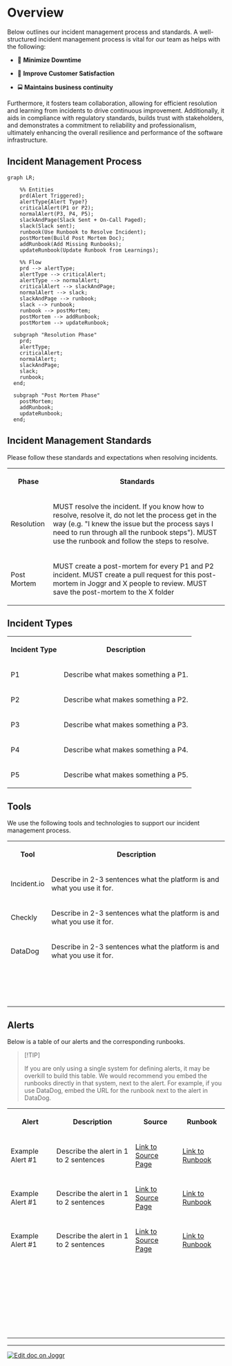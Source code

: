 <!--@@joggrdoc@@-->
<!-- @joggr:version(v2):end -->
<!-- @joggr:warning:start -->
<!-- 
  _   _   _    __        __     _      ____    _   _   ___   _   _    ____     _   _   _ 
 | | | | | |   \ \      / /    / \    |  _ \  | \ | | |_ _| | \ | |  / ___|   | | | | | |
 | | | | | |    \ \ /\ / /    / _ \   | |_) | |  \| |  | |  |  \| | | |  _    | | | | | |
 |_| |_| |_|     \ V  V /    / ___ \  |  _ <  | |\  |  | |  | |\  | | |_| |   |_| |_| |_|
 (_) (_) (_)      \_/\_/    /_/   \_\ |_| \_\ |_| \_| |___| |_| \_|  \____|   (_) (_) (_)
                                                              
This document is managed by Joggr. Editing this document could break Joggr's core features, i.e. our 
ability to auto-maintain this document. Please use the Joggr editor to edit this document 
(link at bottom of the page).
-->
<!-- @joggr:warning:end -->
# Overview

Below outlines our incident management process and standards. A well-structured incident management process is vital for our team as helps with the following:

* 🚀 **Minimize Downtime**

* 🎉 **Improve Customer Satisfaction**

* 🚍 **Maintains business continuity**

Furthermore, it fosters team collaboration, allowing for efficient resolution and learning from incidents to drive continuous improvement. Additionally, it aids in compliance with regulatory standards, builds trust with stakeholders, and demonstrates a commitment to reliability and professionalism, ultimately enhancing the overall resilience and performance of the software infrastructure.

## Incident Management Process

```mermaid
graph LR;

    %% Entities
    prd(Alert Triggered);
    alertType{Alert Type?}
    criticalAlert(P1 or P2);
    normalAlert(P3, P4, P5);
    slackAndPage(Slack Sent + On-Call Paged);
    slack(Slack sent);
    runbook(Use Runbook to Resolve Incident);
    postMortem(Build Post Mortem Doc);
    addRunbook(Add Missing Runbooks);
    updateRunbook(Update Runbook from Learnings);

    %% Flow
    prd --> alertType;
    alertType --> criticalAlert;
    alertType --> normalAlert;
    criticalAlert --> slackAndPage;
    normalAlert --> slack;
    slackAndPage --> runbook;
    slack --> runbook;
    runbook --> postMortem;
    postMortem --> addRunbook;
    postMortem --> updateRunbook;

  subgraph "Resolution Phase"
    prd;
    alertType;
    criticalAlert;
    normalAlert;
    slackAndPage;
    slack;
    runbook;
  end;

  subgraph "Post Mortem Phase"
    postMortem;
    addRunbook;
    updateRunbook;
  end;
```

## Incident Management Standards

Please follow these standards and expectations when resolving incidents.

<table class="dashdraft-table"><tbody><tr class="dashdraft-table-row"><th class="dashdraft-table-header" colspan="1" rowspan="1"><p class="dashdraft-paragraph">Phase</p></th><th class="dashdraft-table-header" colspan="1" rowspan="1"><p class="dashdraft-paragraph">Standards</p></th></tr><tr class="dashdraft-table-row"><td class="dashdraft-table-cell" colspan="1" rowspan="1"><p class="dashdraft-paragraph">Resolution</p></td><td class="dashdraft-table-cell" colspan="1" rowspan="1"><p class="dashdraft-paragraph">MUST resolve the incident. If you know how to resolve, resolve it, do not let the process get in the way (e.g. "I knew the issue but the process says I need to run through all the runbook steps"). MUST use the runbook and follow the steps to resolve.</p></td></tr><tr class="dashdraft-table-row"><td class="dashdraft-table-cell" colspan="1" rowspan="1"><p class="dashdraft-paragraph">Post Mortem</p></td><td class="dashdraft-table-cell" colspan="1" rowspan="1"><p class="dashdraft-paragraph">MUST create a post-mortem for every P1 and P2 incident. MUST create a pull request for this post-mortem in Joggr and X people to review. MUST save the post-mortem to the X folder</p></td></tr></tbody></table>

## Incident Types

<table class="dashdraft-table"><tbody><tr class="dashdraft-table-row"><th class="dashdraft-table-header" colspan="1" rowspan="1"><p class="dashdraft-paragraph">Incident Type</p></th><th class="dashdraft-table-header" colspan="1" rowspan="1"><p class="dashdraft-paragraph">Description</p></th></tr><tr class="dashdraft-table-row"><td class="dashdraft-table-cell" colspan="1" rowspan="1"><p class="dashdraft-paragraph">P1</p></td><td class="dashdraft-table-cell" colspan="1" rowspan="1"><p class="dashdraft-paragraph">Describe what makes something a P1.</p></td></tr><tr class="dashdraft-table-row"><td class="dashdraft-table-cell" colspan="1" rowspan="1"><p class="dashdraft-paragraph">P2</p></td><td class="dashdraft-table-cell" colspan="1" rowspan="1"><p class="dashdraft-paragraph">Describe what makes something a P2.</p></td></tr><tr class="dashdraft-table-row"><td class="dashdraft-table-cell" colspan="1" rowspan="1"><p class="dashdraft-paragraph">P3</p></td><td class="dashdraft-table-cell" colspan="1" rowspan="1"><p class="dashdraft-paragraph">Describe what makes something a P3.</p></td></tr><tr class="dashdraft-table-row"><td class="dashdraft-table-cell" colspan="1" rowspan="1"><p class="dashdraft-paragraph">P4</p></td><td class="dashdraft-table-cell" colspan="1" rowspan="1"><p class="dashdraft-paragraph">Describe what makes something a P4.</p></td></tr><tr class="dashdraft-table-row"><td class="dashdraft-table-cell" colspan="1" rowspan="1"><p class="dashdraft-paragraph">P5</p></td><td class="dashdraft-table-cell" colspan="1" rowspan="1"><p class="dashdraft-paragraph">Describe what makes something a P5.</p></td></tr></tbody></table>

## Tools

We use the following tools and technologies to support our incident management process.

<table class="dashdraft-table"><tbody><tr class="dashdraft-table-row"><th class="dashdraft-table-header" colspan="1" rowspan="1"><p class="dashdraft-paragraph">Tool</p></th><th class="dashdraft-table-header" colspan="1" rowspan="1"><p class="dashdraft-paragraph">Description</p></th></tr><tr class="dashdraft-table-row"><td class="dashdraft-table-cell" colspan="1" rowspan="1"><p class="dashdraft-paragraph">Incident.io</p></td><td class="dashdraft-table-cell" colspan="1" rowspan="1"><p class="dashdraft-paragraph">Describe in 2-3 sentences what the platform is and what you use it for.</p></td></tr><tr class="dashdraft-table-row"><td class="dashdraft-table-cell" colspan="1" rowspan="1"><p class="dashdraft-paragraph">Checkly</p></td><td class="dashdraft-table-cell" colspan="1" rowspan="1"><p class="dashdraft-paragraph">Describe in 2-3 sentences what the platform is and what you use it for.</p></td></tr><tr class="dashdraft-table-row"><td class="dashdraft-table-cell" colspan="1" rowspan="1"><p class="dashdraft-paragraph">DataDog</p></td><td class="dashdraft-table-cell" colspan="1" rowspan="1"><p class="dashdraft-paragraph">Describe in 2-3 sentences what the platform is and what you use it for.</p></td></tr><tr class="dashdraft-table-row"><td class="dashdraft-table-cell" colspan="1" rowspan="1"><p class="dashdraft-paragraph"></p></td><td class="dashdraft-table-cell" colspan="1" rowspan="1"><p class="dashdraft-paragraph"></p></td></tr><tr class="dashdraft-table-row"><td class="dashdraft-table-cell" colspan="1" rowspan="1"><p class="dashdraft-paragraph"></p></td><td class="dashdraft-table-cell" colspan="1" rowspan="1"><p class="dashdraft-paragraph"></p></td></tr><tr class="dashdraft-table-row"><td class="dashdraft-table-cell" colspan="1" rowspan="1"><p class="dashdraft-paragraph"></p></td><td class="dashdraft-table-cell" colspan="1" rowspan="1"><p class="dashdraft-paragraph"></p></td></tr><tr class="dashdraft-table-row"><td class="dashdraft-table-cell" colspan="1" rowspan="1"><p class="dashdraft-paragraph"></p></td><td class="dashdraft-table-cell" colspan="1" rowspan="1"><p class="dashdraft-paragraph"></p></td></tr></tbody></table>

## Alerts

Below is a table of our alerts and the corresponding runbooks.

> \[!TIP]
>
> If you are only using a single system for defining alerts, it may be overkill to build this table. We would recommend you embed the runbooks directly in that system, next to the alert. For example, if you use DataDog, embed the URL for the runbook next to the alert in DataDog.

<table class="dashdraft-table"><tbody><tr class="dashdraft-table-row"><th class="dashdraft-table-header" colspan="1" rowspan="1"><p class="dashdraft-paragraph">Alert</p></th><th class="dashdraft-table-header" colspan="1" rowspan="1"><p class="dashdraft-paragraph">Description</p></th><th class="dashdraft-table-header" colspan="1" rowspan="1"><p class="dashdraft-paragraph">Source</p></th><th class="dashdraft-table-header" colspan="1" rowspan="1"><p class="dashdraft-paragraph">Runbook</p></th></tr><tr class="dashdraft-table-row"><td class="dashdraft-table-cell" colspan="1" rowspan="1"><p class="dashdraft-paragraph">Example Alert #1</p></td><td class="dashdraft-table-cell" colspan="1" rowspan="1"><p class="dashdraft-paragraph">Describe the alert in 1 to 2 sentences</p></td><td class="dashdraft-table-cell" colspan="1" rowspan="1"><p class="dashdraft-paragraph"><a target="_blank" rel="noopener noreferrer" class="dashdraft-link" href="google.com">Link to Source Page</a></p></td><td class="dashdraft-table-cell" colspan="1" rowspan="1"><p class="dashdraft-paragraph"><a target="_blank" rel="noopener noreferrer" class="dashdraft-link" href="google.com">Link to Runbook</a></p></td></tr><tr class="dashdraft-table-row"><td class="dashdraft-table-cell" colspan="1" rowspan="1"><p class="dashdraft-paragraph">Example Alert #1</p></td><td class="dashdraft-table-cell" colspan="1" rowspan="1"><p class="dashdraft-paragraph">Describe the alert in 1 to 2 sentences</p></td><td class="dashdraft-table-cell" colspan="1" rowspan="1"><p class="dashdraft-paragraph"><a target="_blank" rel="noopener noreferrer" class="dashdraft-link" href="google.com">Link to Source Page</a></p></td><td class="dashdraft-table-cell" colspan="1" rowspan="1"><p class="dashdraft-paragraph"><a target="_blank" rel="noopener noreferrer" class="dashdraft-link" href="google.com">Link to Runbook</a></p></td></tr><tr class="dashdraft-table-row"><td class="dashdraft-table-cell" colspan="1" rowspan="1"><p class="dashdraft-paragraph">Example Alert #1</p></td><td class="dashdraft-table-cell" colspan="1" rowspan="1"><p class="dashdraft-paragraph">Describe the alert in 1 to 2 sentences</p></td><td class="dashdraft-table-cell" colspan="1" rowspan="1"><p class="dashdraft-paragraph"><a target="_blank" rel="noopener noreferrer" class="dashdraft-link" href="google.com">Link to Source Page</a></p></td><td class="dashdraft-table-cell" colspan="1" rowspan="1"><p class="dashdraft-paragraph"><a target="_blank" rel="noopener noreferrer" class="dashdraft-link" href="google.com">Link to Runbook</a></p></td></tr><tr class="dashdraft-table-row"><td class="dashdraft-table-cell" colspan="1" rowspan="1"><p class="dashdraft-paragraph"></p></td><td class="dashdraft-table-cell" colspan="1" rowspan="1"><p class="dashdraft-paragraph"></p></td><td class="dashdraft-table-cell" colspan="1" rowspan="1"><p class="dashdraft-paragraph"></p></td><td class="dashdraft-table-cell" colspan="1" rowspan="1"><p class="dashdraft-paragraph"></p></td></tr><tr class="dashdraft-table-row"><td class="dashdraft-table-cell" colspan="1" rowspan="1"><p class="dashdraft-paragraph"></p></td><td class="dashdraft-table-cell" colspan="1" rowspan="1"><p class="dashdraft-paragraph"></p></td><td class="dashdraft-table-cell" colspan="1" rowspan="1"><p class="dashdraft-paragraph"></p></td><td class="dashdraft-table-cell" colspan="1" rowspan="1"><p class="dashdraft-paragraph"></p></td></tr><tr class="dashdraft-table-row"><td class="dashdraft-table-cell" colspan="1" rowspan="1"><p class="dashdraft-paragraph"></p></td><td class="dashdraft-table-cell" colspan="1" rowspan="1"><p class="dashdraft-paragraph"></p></td><td class="dashdraft-table-cell" colspan="1" rowspan="1"><p class="dashdraft-paragraph"></p></td><td class="dashdraft-table-cell" colspan="1" rowspan="1"><p class="dashdraft-paragraph"></p></td></tr><tr class="dashdraft-table-row"><td class="dashdraft-table-cell" colspan="1" rowspan="1"><p class="dashdraft-paragraph"></p></td><td class="dashdraft-table-cell" colspan="1" rowspan="1"><p class="dashdraft-paragraph"></p></td><td class="dashdraft-table-cell" colspan="1" rowspan="1"><p class="dashdraft-paragraph"></p></td><td class="dashdraft-table-cell" colspan="1" rowspan="1"><p class="dashdraft-paragraph"></p></td></tr><tr class="dashdraft-table-row"><td class="dashdraft-table-cell" colspan="1" rowspan="1"><p class="dashdraft-paragraph"></p></td><td class="dashdraft-table-cell" colspan="1" rowspan="1"><p class="dashdraft-paragraph"></p></td><td class="dashdraft-table-cell" colspan="1" rowspan="1"><p class="dashdraft-paragraph"></p></td><td class="dashdraft-table-cell" colspan="1" rowspan="1"><p class="dashdraft-paragraph"></p></td></tr><tr class="dashdraft-table-row"><td class="dashdraft-table-cell" colspan="1" rowspan="1"><p class="dashdraft-paragraph"></p></td><td class="dashdraft-table-cell" colspan="1" rowspan="1"><p class="dashdraft-paragraph"></p></td><td class="dashdraft-table-cell" colspan="1" rowspan="1"><p class="dashdraft-paragraph"></p></td><td class="dashdraft-table-cell" colspan="1" rowspan="1"><p class="dashdraft-paragraph"></p></td></tr><tr class="dashdraft-table-row"><td class="dashdraft-table-cell" colspan="1" rowspan="1"><p class="dashdraft-paragraph"></p></td><td class="dashdraft-table-cell" colspan="1" rowspan="1"><p class="dashdraft-paragraph"></p></td><td class="dashdraft-table-cell" colspan="1" rowspan="1"><p class="dashdraft-paragraph"></p></td><td class="dashdraft-table-cell" colspan="1" rowspan="1"><p class="dashdraft-paragraph"></p></td></tr><tr class="dashdraft-table-row"><td class="dashdraft-table-cell" colspan="1" rowspan="1"><p class="dashdraft-paragraph"></p></td><td class="dashdraft-table-cell" colspan="1" rowspan="1"><p class="dashdraft-paragraph"></p></td><td class="dashdraft-table-cell" colspan="1" rowspan="1"><p class="dashdraft-paragraph"></p></td><td class="dashdraft-table-cell" colspan="1" rowspan="1"><p class="dashdraft-paragraph"></p></td></tr></tbody></table>

<!-- @joggr:editLink(009ea75c-65ed-4665-9252-b2bfec284796):start -->
---
<a href="https://app.joggr.io/app/documents/009ea75c-65ed-4665-9252-b2bfec284796/edit">
  <img src="https://cdn.joggr.io/assets/static/badges/joggr-document-edit.svg?did=009ea75c-65ed-4665-9252-b2bfec284796" alt="Edit doc on Joggr" />
</a>
<!-- @joggr:editLink(009ea75c-65ed-4665-9252-b2bfec284796):end -->
